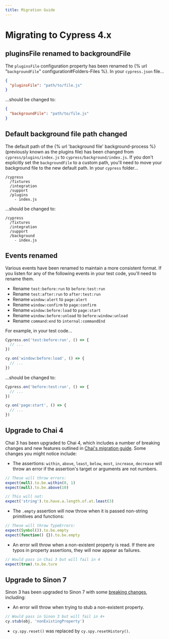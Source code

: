 ```yaml
---
title: Migration Guide
---
```


# Migrating to Cypress 4.x

## pluginsFile renamed to backgroundFile

The `pluginsFile` configuration property has been renamed to {% url "`backgroundFile`" configuration#Folders-Files %}. In your `cypress.json` file...

```json
{
  "pluginsFile": "path/to/file.js"
}
```

...should be changed to:

```json
{
  "backgroundFile": "path/to/file.js"
}
```

## Default background file path changed

The default path of the {% url 'background file' background-process %} (previously known as the plugins file) has been changed from `cypress/plugins/index.js` to `cypress/background/index.js`. If you don't explicitly set the `backgroundFile` to a custom path, you'll need to move your background file to the new default path. In your `cypress` folder...

```text
/cypress
  /fixtures
  /integration
  /support
  /plugins
    - index.js
```

...should be changed to:

```text
/cypress
  /fixtures
  /integration
  /support
  /background
    - index.js
```

## Events renamed

Various events have been renamed to maintain a more consistent format. If you listen for any of the following events in your test code, you'll need to rename them.

- Rename `test:before:run` to `before:test:run`
- Rename `test:after:run` to `after:test:run`
- Rename `window:alert` to `page:alert`
- Rename `window:confirm` to `page:confirm`
- Rename `window:before:load` to `page:start`
- Rename `window:before:unload` to `before:window:unload`
- Rename `command:end` to `internal:commandEnd`

For example, in your test code...

```javascript
Cypress.on('test:before:run', () => {
  // ...
})

cy.on('window:before:load', () => {
  // ...
})
```

...should be changed to:

```javascript
Cypress.on('before:test:run', () => {
  // ...
})

cy.on('page:start', () => {
  // ...
})
```

## Upgrade to Chai 4

Chai 3 has been upgraded to Chai 4, which includes a number of breaking changes and new features outlined in [Chai's migration guide](https://github.com/chaijs/chai/issues/781). Some changes you might notice include:

- The assertions: `within`, `above`, `least`, `below`, `most`, `increase`, `decrease` will throw an error if the assertion's target or arguments are not numbers.

```javascript
// These will throw errors:
expect(null).to.be.within(0, 1)
expect(null).to.be.above(10)

// This will not:
expect('string').to.have.a.length.of.at.least(3)
```

- The `.empty` assertion will now throw when it is passed non-string primitives and functions:

```javascript
// These will throw TypeErrors:
expect(Symbol()).to.be.empty
expect(function() {}).to.be.empty
```

- An error will throw when a non-existent property is read. If there are typos in property assertions, they will now appear as failures.

```javascript
// Would pass in Chai 3 but will fail in 4
expect(true).to.be.ture
```

## Upgrade to Sinon 7

Sinon 3 has been upgraded to Sinon 7 with some [breaking changes](https://sinonjs.org/releases/v7.1.1/#migration-guides), including:

- An error will throw when trying to stub a non-existent property.

```javascript
// Would pass in Sinon 3 but will fail in 4+
cy.stub(obj, 'nonExistingProperty')
```

- `cy.spy.reset()` was replaced by `cy.spy.resetHistory()`.
